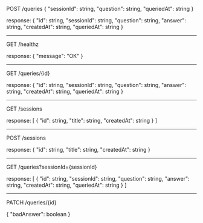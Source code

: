 POST /queries
{
  "sessionId": string,
  "question": string,
  "queriedAt": string
}

response:
{
  "id": string,
  "sessionId": string,
  "question": string,
  "answer": string,
  "createdAt": string,
  "queriedAt": string
}

---------------------------------------------

GET /healthz

response:
{
  "message": "OK"
}

---------------------------------------------

GET /queries/{id}

response:
{
  "id": string,
  "sessionId": string,
  "question": string,
  "answer": string,
  "createdAt": string,
  "queriedAt": string
}

---------------------------------------------

GET /sessions

response:
[
  {
    "id": string,
    "title": string,
    "createdAt": string
  }
]

---------------------------------------------

POST /sessions

response:
{
  "id": string,
  "title": string,
  "createdAt": string
}

---------------------------------------------

GET /queries?sessionId={sessionId}

response:
[
  {
    "id": string,
    "sessionId": string,
    "question": string,
    "answer": string,
    "createdAt": string,
    "queriedAt": string
  }
]

---------------------------------------------

PATCH /queries/{id}

{
  "badAnswer": boolean
}
